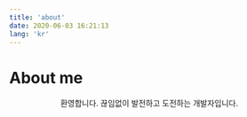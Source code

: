 ```yaml
---
title: 'about'
date: 2020-06-03 16:21:13
lang: 'kr'
---
```


# About me

<div align="center">

환영합니다. 끊임없이 발전하고 도전하는 개발자입니다.

</div>
